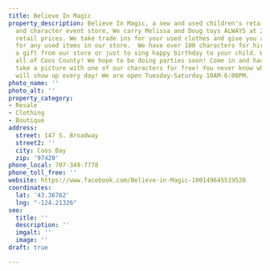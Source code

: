 ```yaml
---
title: Believe In Magic
property_description: Believe In Magic, a new and used children's retail and toy store
  and character event store, We carry Melissa and Doug toys ALWAYS at 20% off of suggested
  retail prices. We take trade ins for your used clothes and give you a gift certificate
  for any used items in our store.  We have over 100 characters for hire to drop off
  a gift from our store or just to sing happy birthday to your child. We travel to
  all of Coos County! We hope to be doing parties soon! Come in and have your child
  take a picture with one of our characters for free! You never know what character
  will show up every day! We are open Tuesday-Saturday 10AM-6:00PM.
photo_name: ''
photo_alt: ''
property_category:
- Resale
- Clothing
- Boutique
address:
  street: 147 S. Broadway
  street2: ''
  city: Coos Bay
  zip: '97420'
phone_local: 707-349-7778
phone_toll_free: ''
website: https://www.facebook.com/Believe-in-Magic-100149645519520
coordinates:
  lat: '43.36762'
  lng: "-124.21326"
seo:
  title: ''
  description: ''
  imgalt: ''
  image: ''
draft: true

---
```

